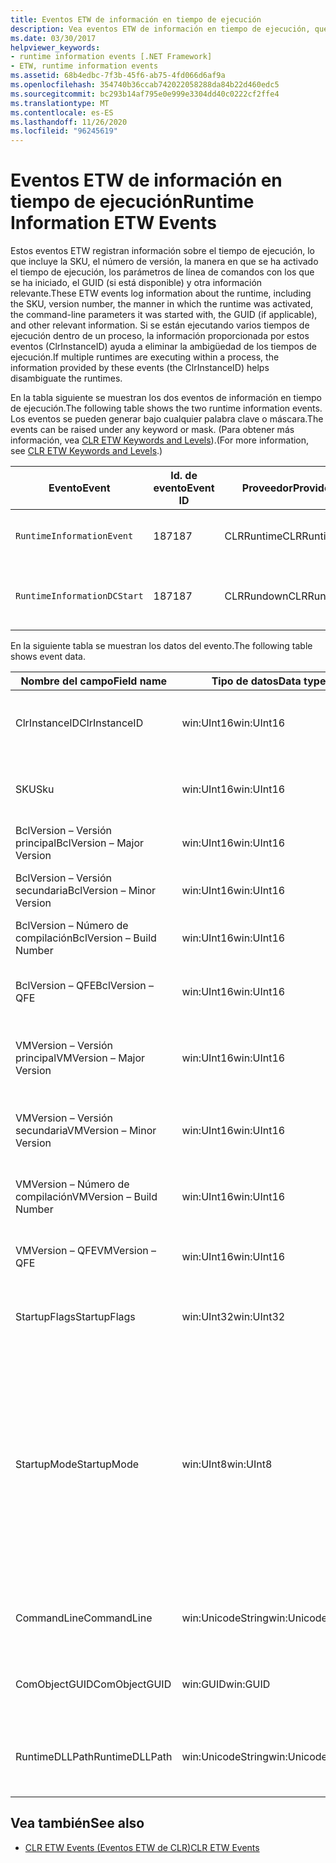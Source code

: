```yaml
---
title: Eventos ETW de información en tiempo de ejecución
description: Vea eventos ETW de información en tiempo de ejecución, que registran la SKU, el número de versión, cómo se activó el Runtime (incluidos los parámetros de línea de comandos), el GUID, etc.
ms.date: 03/30/2017
helpviewer_keywords:
- runtime information events [.NET Framework]
- ETW, runtime information events
ms.assetid: 68b4edbc-7f3b-45f6-ab75-4fd066d6af9a
ms.openlocfilehash: 354740b36ccab742022058288da84b22d460edc5
ms.sourcegitcommit: bc293b14af795e0e999e3304dd40c0222cf2ffe4
ms.translationtype: MT
ms.contentlocale: es-ES
ms.lasthandoff: 11/26/2020
ms.locfileid: "96245619"
---
```

# <a name="runtime-information-etw-events"></a><span data-ttu-id="ff5b6-103">Eventos ETW de información en tiempo de ejecución</span><span class="sxs-lookup"><span data-stu-id="ff5b6-103">Runtime Information ETW Events</span></span>

<span data-ttu-id="ff5b6-104">Estos eventos ETW registran información sobre el tiempo de ejecución, lo que incluye la SKU, el número de versión, la manera en que se ha activado el tiempo de ejecución, los parámetros de línea de comandos con los que se ha iniciado, el GUID (si está disponible) y otra información relevante.</span><span class="sxs-lookup"><span data-stu-id="ff5b6-104">These ETW events log information about the runtime, including the SKU, version number, the manner in which the runtime was activated, the command-line parameters it was started with, the GUID (if applicable), and other relevant information.</span></span> <span data-ttu-id="ff5b6-105">Si se están ejecutando varios tiempos de ejecución dentro de un proceso, la información proporcionada por estos eventos (ClrInstanceID) ayuda a eliminar la ambigüedad de los tiempos de ejecución.</span><span class="sxs-lookup"><span data-stu-id="ff5b6-105">If multiple runtimes are executing within a process, the information provided by these events (the ClrInstanceID) helps disambiguate the runtimes.</span></span>  
  
 <span data-ttu-id="ff5b6-106">En la tabla siguiente se muestran los dos eventos de información en tiempo de ejecución.</span><span class="sxs-lookup"><span data-stu-id="ff5b6-106">The following table shows the two runtime information events.</span></span> <span data-ttu-id="ff5b6-107">Los eventos se pueden generar bajo cualquier palabra clave o máscara.</span><span class="sxs-lookup"><span data-stu-id="ff5b6-107">The events can be raised under any keyword or mask.</span></span> <span data-ttu-id="ff5b6-108">(Para obtener más información, vea [CLR ETW Keywords and Levels](clr-etw-keywords-and-levels.md)).</span><span class="sxs-lookup"><span data-stu-id="ff5b6-108">(For more information, see [CLR ETW Keywords and Levels](clr-etw-keywords-and-levels.md).)</span></span>  
  
|<span data-ttu-id="ff5b6-109">Evento</span><span class="sxs-lookup"><span data-stu-id="ff5b6-109">Event</span></span>|<span data-ttu-id="ff5b6-110">Id. de evento</span><span class="sxs-lookup"><span data-stu-id="ff5b6-110">Event ID</span></span>|<span data-ttu-id="ff5b6-111">Proveedor</span><span class="sxs-lookup"><span data-stu-id="ff5b6-111">Provider</span></span>|<span data-ttu-id="ff5b6-112">Descripción</span><span class="sxs-lookup"><span data-stu-id="ff5b6-112">Description</span></span>|  
|-----------|--------------|--------------|-----------------|  
|`RuntimeInformationEvent`|<span data-ttu-id="ff5b6-113">187</span><span class="sxs-lookup"><span data-stu-id="ff5b6-113">187</span></span>|<span data-ttu-id="ff5b6-114">CLRRuntime</span><span class="sxs-lookup"><span data-stu-id="ff5b6-114">CLRRuntime</span></span>|<span data-ttu-id="ff5b6-115">Se genera cuando se carga un tiempo de ejecución.</span><span class="sxs-lookup"><span data-stu-id="ff5b6-115">Raised when a runtime is loaded.</span></span>|  
|`RuntimeInformationDCStart`|<span data-ttu-id="ff5b6-116">187</span><span class="sxs-lookup"><span data-stu-id="ff5b6-116">187</span></span>|<span data-ttu-id="ff5b6-117">CLRRundown</span><span class="sxs-lookup"><span data-stu-id="ff5b6-117">CLRRundown</span></span>|<span data-ttu-id="ff5b6-118">Enumera los tiempos de ejecución que se han cargado.</span><span class="sxs-lookup"><span data-stu-id="ff5b6-118">Enumerates the runtimes that are loaded.</span></span>|  
  
 <span data-ttu-id="ff5b6-119">En la siguiente tabla se muestran los datos del evento.</span><span class="sxs-lookup"><span data-stu-id="ff5b6-119">The following table shows event data.</span></span>  
  
|<span data-ttu-id="ff5b6-120">Nombre del campo</span><span class="sxs-lookup"><span data-stu-id="ff5b6-120">Field name</span></span>|<span data-ttu-id="ff5b6-121">Tipo de datos</span><span class="sxs-lookup"><span data-stu-id="ff5b6-121">Data type</span></span>|<span data-ttu-id="ff5b6-122">Descripción</span><span class="sxs-lookup"><span data-stu-id="ff5b6-122">Description</span></span>|  
|----------------|---------------|-----------------|  
|<span data-ttu-id="ff5b6-123">ClrInstanceID</span><span class="sxs-lookup"><span data-stu-id="ff5b6-123">ClrInstanceID</span></span>|<span data-ttu-id="ff5b6-124">win:UInt16</span><span class="sxs-lookup"><span data-stu-id="ff5b6-124">win:UInt16</span></span>|<span data-ttu-id="ff5b6-125">Identificador único para la instancia de CLR o CoreCLR.</span><span class="sxs-lookup"><span data-stu-id="ff5b6-125">Unique ID for the instance of CLR or CoreCLR.</span></span>|  
|<span data-ttu-id="ff5b6-126">SKU</span><span class="sxs-lookup"><span data-stu-id="ff5b6-126">Sku</span></span>|<span data-ttu-id="ff5b6-127">win:UInt16</span><span class="sxs-lookup"><span data-stu-id="ff5b6-127">win:UInt16</span></span>|<span data-ttu-id="ff5b6-128">1 – CLR de escritorio.</span><span class="sxs-lookup"><span data-stu-id="ff5b6-128">1 – Desktop CLR.</span></span><br /><br /> <span data-ttu-id="ff5b6-129">2 – CoreCLR.</span><span class="sxs-lookup"><span data-stu-id="ff5b6-129">2 – CoreCLR.</span></span>|  
|<span data-ttu-id="ff5b6-130">BclVersion – Versión principal</span><span class="sxs-lookup"><span data-stu-id="ff5b6-130">BclVersion – Major Version</span></span>|<span data-ttu-id="ff5b6-131">win:UInt16</span><span class="sxs-lookup"><span data-stu-id="ff5b6-131">win:UInt16</span></span>|<span data-ttu-id="ff5b6-132">Versión principal de mscorlib.dll.</span><span class="sxs-lookup"><span data-stu-id="ff5b6-132">Major version of mscorlib.dll.</span></span>|  
|<span data-ttu-id="ff5b6-133">BclVersion – Versión secundaria</span><span class="sxs-lookup"><span data-stu-id="ff5b6-133">BclVersion – Minor Version</span></span>|<span data-ttu-id="ff5b6-134">win:UInt16</span><span class="sxs-lookup"><span data-stu-id="ff5b6-134">win:UInt16</span></span>|<span data-ttu-id="ff5b6-135">Número de versión secundaria de mscorlib.dll.</span><span class="sxs-lookup"><span data-stu-id="ff5b6-135">Minor version number of mscorlib.dll.</span></span>|  
|<span data-ttu-id="ff5b6-136">BclVersion – Número de compilación</span><span class="sxs-lookup"><span data-stu-id="ff5b6-136">BclVersion – Build Number</span></span>|<span data-ttu-id="ff5b6-137">win:UInt16</span><span class="sxs-lookup"><span data-stu-id="ff5b6-137">win:UInt16</span></span>|<span data-ttu-id="ff5b6-138">Número de compilación de mscorlib.dll.</span><span class="sxs-lookup"><span data-stu-id="ff5b6-138">Build number of mscorlib.dll.</span></span>|  
|<span data-ttu-id="ff5b6-139">BclVersion – QFE</span><span class="sxs-lookup"><span data-stu-id="ff5b6-139">BclVersion – QFE</span></span>|<span data-ttu-id="ff5b6-140">win:UInt16</span><span class="sxs-lookup"><span data-stu-id="ff5b6-140">win:UInt16</span></span>|<span data-ttu-id="ff5b6-141">Número de versión de revisión de mscorlib.dll.</span><span class="sxs-lookup"><span data-stu-id="ff5b6-141">Hotfix version number of mscorlib.dll.</span></span>|  
|<span data-ttu-id="ff5b6-142">VMVersion – Versión principal</span><span class="sxs-lookup"><span data-stu-id="ff5b6-142">VMVersion – Major Version</span></span>|<span data-ttu-id="ff5b6-143">win:UInt16</span><span class="sxs-lookup"><span data-stu-id="ff5b6-143">win:UInt16</span></span>|<span data-ttu-id="ff5b6-144">Versión de clr.dll o coreclr.dll, en función de la SKU.</span><span class="sxs-lookup"><span data-stu-id="ff5b6-144">Version of clr.dll or coreclr.dll, depending on SKU.</span></span>|  
|<span data-ttu-id="ff5b6-145">VMVersion – Versión secundaria</span><span class="sxs-lookup"><span data-stu-id="ff5b6-145">VMVersion – Minor Version</span></span>|<span data-ttu-id="ff5b6-146">win:UInt16</span><span class="sxs-lookup"><span data-stu-id="ff5b6-146">win:UInt16</span></span>|<span data-ttu-id="ff5b6-147">Versión secundaria de clr.dll o coreclr.dll, en función de la SKU.</span><span class="sxs-lookup"><span data-stu-id="ff5b6-147">Minor version of clr.dll or coreclr.dll, depending on SKU.</span></span>|  
|<span data-ttu-id="ff5b6-148">VMVersion – Número de compilación</span><span class="sxs-lookup"><span data-stu-id="ff5b6-148">VMVersion – Build Number</span></span>|<span data-ttu-id="ff5b6-149">win:UInt16</span><span class="sxs-lookup"><span data-stu-id="ff5b6-149">win:UInt16</span></span>|<span data-ttu-id="ff5b6-150">Número de compilación de clr.dll o coreclr.dll.</span><span class="sxs-lookup"><span data-stu-id="ff5b6-150">Build number of clr.dll or coreclr.dll.</span></span>|  
|<span data-ttu-id="ff5b6-151">VMVersion – QFE</span><span class="sxs-lookup"><span data-stu-id="ff5b6-151">VMVersion – QFE</span></span>|<span data-ttu-id="ff5b6-152">win:UInt16</span><span class="sxs-lookup"><span data-stu-id="ff5b6-152">win:UInt16</span></span>|<span data-ttu-id="ff5b6-153">Número de versión de revisión de clr.dll o coreclr.dll.</span><span class="sxs-lookup"><span data-stu-id="ff5b6-153">Hotfix version number of clr.dll or coreclr.dll.</span></span>|  
|<span data-ttu-id="ff5b6-154">StartupFlags</span><span class="sxs-lookup"><span data-stu-id="ff5b6-154">StartupFlags</span></span>|<span data-ttu-id="ff5b6-155">win:UInt32</span><span class="sxs-lookup"><span data-stu-id="ff5b6-155">win:UInt32</span></span>|<span data-ttu-id="ff5b6-156">Marcas de inicio definidas en mscoree.h.</span><span class="sxs-lookup"><span data-stu-id="ff5b6-156">Startup flags defined in mscoree.h.</span></span>|  
|<span data-ttu-id="ff5b6-157">StartupMode</span><span class="sxs-lookup"><span data-stu-id="ff5b6-157">StartupMode</span></span>|<span data-ttu-id="ff5b6-158">win:UInt8</span><span class="sxs-lookup"><span data-stu-id="ff5b6-158">win:UInt8</span></span>|<span data-ttu-id="ff5b6-159">0x01: ejecutable administrado.</span><span class="sxs-lookup"><span data-stu-id="ff5b6-159">0x01 - Managed executable.</span></span><br /><br /> <span data-ttu-id="ff5b6-160">0x02: CLR hospedado.</span><span class="sxs-lookup"><span data-stu-id="ff5b6-160">0x02 - Hosted CLR.</span></span><br /><br /> <span data-ttu-id="ff5b6-161">0x04: interoperabilidad administrada de C++.</span><span class="sxs-lookup"><span data-stu-id="ff5b6-161">0x04 - C++ managed interop.</span></span><br /><br /> <span data-ttu-id="ff5b6-162">0x08: activado para COM.</span><span class="sxs-lookup"><span data-stu-id="ff5b6-162">0x08 - COM-activated.</span></span><br /><br /> <span data-ttu-id="ff5b6-163">0x10: otros.</span><span class="sxs-lookup"><span data-stu-id="ff5b6-163">0x10 - Other.</span></span>|  
|<span data-ttu-id="ff5b6-164">CommandLine</span><span class="sxs-lookup"><span data-stu-id="ff5b6-164">CommandLine</span></span>|<span data-ttu-id="ff5b6-165">win:UnicodeString</span><span class="sxs-lookup"><span data-stu-id="ff5b6-165">win:UnicodeString</span></span>|<span data-ttu-id="ff5b6-166">Distinto de NULL únicamente si StartupMode=0x01.</span><span class="sxs-lookup"><span data-stu-id="ff5b6-166">Non-null only if StartupMode=0x01.</span></span>|  
|<span data-ttu-id="ff5b6-167">ComObjectGUID</span><span class="sxs-lookup"><span data-stu-id="ff5b6-167">ComObjectGUID</span></span>|<span data-ttu-id="ff5b6-168">win:GUID</span><span class="sxs-lookup"><span data-stu-id="ff5b6-168">win:GUID</span></span>|<span data-ttu-id="ff5b6-169">Distinto de NULL únicamente si StartupMode=0x08.</span><span class="sxs-lookup"><span data-stu-id="ff5b6-169">Non-null only if StartupMode=0x08.</span></span>|  
|<span data-ttu-id="ff5b6-170">RuntimeDLLPath</span><span class="sxs-lookup"><span data-stu-id="ff5b6-170">RuntimeDLLPath</span></span>|<span data-ttu-id="ff5b6-171">win:UnicodeString</span><span class="sxs-lookup"><span data-stu-id="ff5b6-171">win:UnicodeString</span></span>|<span data-ttu-id="ff5b6-172">Ruta de acceso al archivo .dll de CLR que se ha cargado en el proceso.</span><span class="sxs-lookup"><span data-stu-id="ff5b6-172">Path to the CLR .dll file that was loaded into the process.</span></span>|  
  
## <a name="see-also"></a><span data-ttu-id="ff5b6-173">Vea también</span><span class="sxs-lookup"><span data-stu-id="ff5b6-173">See also</span></span>

- [<span data-ttu-id="ff5b6-174">CLR ETW Events (Eventos ETW de CLR)</span><span class="sxs-lookup"><span data-stu-id="ff5b6-174">CLR ETW Events</span></span>](clr-etw-events.md)
